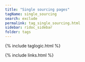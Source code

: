 ```yaml
---
title: "Single sourcing pages"
tagName: single_sourcing
search: exclude
permalink: tag_single_sourcing.html
sidebar: ridoc_sidebar
folder: tags
---
```

{% include taglogic.html %}

{% include links.html %}
